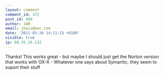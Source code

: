 ```yaml
---
layout: comment
comment_id: 372
post_id: 469
author: JAM
email: jmaio@mac.com
date: '2011-03-20 14:11:15 +0100'
visible: true
ip: 68.35.36.132
---
```

Thanks! This works great - but maybe I should just get the Norton version that works with OX-X - Whatever one says about Symantic, they seem to suport their stuff
